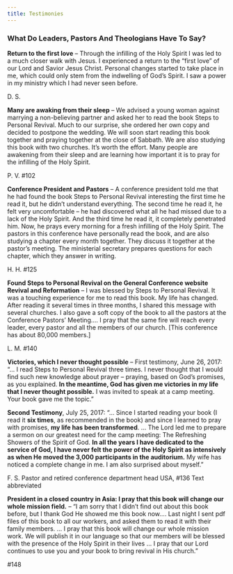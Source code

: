 ```yaml
---
title: Testimonies
---
```


### What Do Leaders, Pastors And Theologians Have To Say?

**Return to the first love** – Through the infilling of the Holy Spirit I was led to a much closer walk with Jesus. I experienced a return to the “first love” of our Lord and Savior Jesus Christ. Personal changes started to take place in me, which could only stem from the indwelling of God’s Spirit. I saw a power in my ministry which I had never seen before.

D. S.

**Many are awaking from their sleep** – We advised a young woman against marrying a non-believing partner and asked her to read the book Steps to Personal Revival. Much to our surprise, she ordered her own copy and decided to postpone the wedding. We will soon start reading this book together and praying together at the close of Sabbath. We are also studying this book with two churches. It’s worth the effort. Many people are awakening from their sleep and are learning how important it is to pray for the infilling of the Holy Spirit.

P. V. #102

**Conference President and Pastors** – A conference president told me that he had found the book Steps to Personal Revival interesting the first time he read it, but he didn’t understand everything. The second time he read it, he felt very uncomfortable – he had discovered what all he had missed due to a lack of the Holy Spirit. And the third time he read it, it completely penetrated him. Now, he prays every morning for a fresh infilling of the Holy Spirit. The pastors in this conference have personally read the book, and are also studying a chapter every month together. They discuss it together at the pastor’s meeting. The ministerial secretary prepares questions for each chapter, which they answer in writing.

H. H. #125

**Found Steps to Personal Revival on the General Conference website Revival and Reformation** – I was blessed by Steps to Personal Revival. It was a touching experience for me to read this book. My life has changed. After reading it several times in three months, I shared this message with several churches. I also gave a soft copy of the book to all the pastors at the Conference Pastors’ Meeting.... I pray that the same fire will reach every leader, every pastor and all the members of our church. [This conference has about 80,000 members.]

L. M. #140

**Victories, which I never thought possible** – First testimony, June 26, 2017: “... I read Steps to Personal Revival three times. I never thought that I would find such new knowledge about prayer – praying, based on God’s promises, as you explained. **In the meantime, God has given me victories in my life that I never thought possible.** I was invited to speak at a camp meeting. Your book gave me the topic.”

**Second Testimony**, July 25, 2017: “... Since I started reading your book (I read it **six times**, as recommended in the book) and since I learned to pray with promises, **my life has been transformed**. ... The Lord led me to prepare a sermon on our greatest need for the camp meeting: The Refreshing Showers of the Spirit of God. **In all the years I have dedicated to the service of God, I have never felt the power of the Holy Spirit as intensively as when He moved the 3,000 participants in the auditorium.** My wife has noticed a complete change in me. I am also surprised about myself.”

F. S. Pastor and retired conference department head USA, #136 Text abbreviated

**President in a closed country in Asia: I pray that this book will change our whole mission field.** – “I am sorry that I didn’t find out about this book before, but I thank God He showed me this book now.... Last night I sent pdf files of this book to all our workers, and asked them to read it with their family members. ... I pray that this book will change our whole mission work. We will publish it in our language so that our members will be blessed with the presence of the Holy Spirit in their lives ... I pray that our Lord continues to use you and your book to bring revival in His church.”

#148